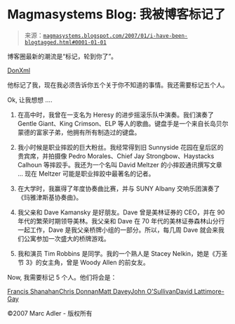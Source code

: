 <!--yml

category: 未分类

date: 2024-05-18 05:13:17

-->

# Magmasystems Blog: 我被博客标记了

> 来源：[`magmasystems.blogspot.com/2007/01/i-have-been-blogtagged.html#0001-01-01`](http://magmasystems.blogspot.com/2007/01/i-have-been-blogtagged.html#0001-01-01)

博客圈最新的潮流是“标记，轮到你了”。

[DonXml](http://www.donxml.com)

他标记了我，现在我必须告诉你五个关于你不知道的事情。我还需要标记五个人。

Ok, 让我想想 ....

1) 在高中时，我曾在一支名为 Heresy 的进步摇滚乐队中演奏。我们演奏了 Gentle Giant、King Crimson、ELP 等人的歌曲。键盘手是一个来自长岛贝尔蒙德的富家子弟，他拥有所有制造过的键盘。

2) 我小时候是职业摔跤的巨大粉丝。我经常得到旧 Sunnyside 花园在皇后区的贵宾席，并拍摄像 Pedro Morales、Chief Jay Strongbow、Haystacks Calhoun 等摔跤手。我还为一个名叫 David Meltzer 的小摔跤通讯撰写文章 ... 现在 Meltzer 可能是职业摔跤中最著名的记者。

3) 在大学时，我赢得了年度协奏曲比赛，并与 SUNY Albany 交响乐团演奏了《玛雅津斯基协奏曲》。

4) 我父亲和 Dave Kamansky 是好朋友。Dave 曾是美林证券的 CEO，并在 90 年代的繁荣时期领导美林。我父亲和 Dave 在 70 年代的美林证券森林山分行一起工作，Dave 是我父亲桥牌小组的一部分。所以，每几周 Dave 就会来我们公寓参加一次盛大的桥牌游戏。

5) 我和演员 Tim Robbins 是同学。我的一个熟人是 Stacey Nelkin，她是《万圣节 3》的女主角，曾是 Woody Allen 的前女友。

Now, 我需要标记 5 个人。他们将会是：

[Francis Shanahan](http://www.francisshanahan.com/)[Chris Donnan](http://www.chrisdonnan.com/blog/)[Matt Davey](http://mdavey.wordpress.com/)[John O'Sullivan](http://etrading.wordpress.com/)[David Lattimore-Gay](http://netflings.wordpress.com/)

©2007 Marc Adler - 版权所有
